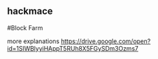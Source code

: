 ## hackmace

#Block Farm

more explanations <a>https://drive.google.com/open?id=1SIWBlyyiHAppT5RUh8X5FGySDm3Ozms7</a>
